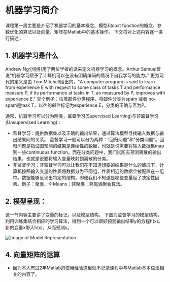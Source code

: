 # 机器学习简介
课程第一周主要是介绍了机器学习的基本概念、模型和cost function的概念、参数优化的算法以及向量、矩阵在Matlab中的基本操作。
下文将对上述内容逐一进行描述：
## 1. 机器学习是什么
Andrew Ng分别引用了两位学者的话来定义机器学习的概念。Arthur Samuel曾说“机器学习赋予了计算机可以在没有明确编码的情况下自我学习的能力。” 
更为现代的定义是由 Tom Mitchell给出的，"A computer program is said to learn from experience E with respect to some class of tasks T and performance measure P, if its performance at tasks in T, as measured by P, improves with experience E." 举个例子：垃圾邮件分类程序，将邮件分类为spam 或者 no-spam是task T，以往的邮件标记为experience E，分类的正确与否为P。

通常，机器学习可以分为两类，监督学习(Supervised Learning)与非监督学习(Unsupervised Learning)：
- 监督学习：提供数据集以及正确的输出结果，通过算法模型寻找输入数据与输出结果间的关系。 监督学习一般可以分为两种：“回归问题”和“分类问题”。回归问题是指试图预测的结果是连续性的数据，也就是说需要将输入数据集map到一些continuous function。而在分类问题中，我们试图去预测离散的输出结果，也就是说要将输入变量映射到离散的分类。
- 非监督学习：非监督学习可以让我们在不知道想要的结果是什么的情况下，计算机按照输入变量的性质将数据分为不同组，性质相近的数据会被配置在一组中。数据能够呈现出特定的结构，即便我们不知道是哪些变量起了决定性因素。例子：聚类，K-Means；非聚类：鸡尾酒聚会算法。
## 2. 模型呈现：
这一节内容主要讲了变量的标记，以及模型结构。
下图为监督学习的模型结构，利用训练集结合相应的学习算法，得到一个可以很好预测输出结果y的方程h(x)。新的变量x带入h(x)，从而预测y。

![Image of Model Representation](https://d3c33hcgiwev3.cloudfront.net/imageAssetProxy.v1/H6qTdZmYEeaagxL7xdFKxA_2f0f671110e8f7446bb2b5b2f75a8874_Screenshot-2016-10-23-20.14.58.png?expiry=1503100800000&hmac=F_DSow19a8A2kplkrmkl8QMQDSzCUP8kq8B2h9bW1OA)

## 4. 向量矩阵的运算
- 因为本人有过2年Matlab的使用经验这里就不记录课程中与Matlab基本语法相关的内容了。
